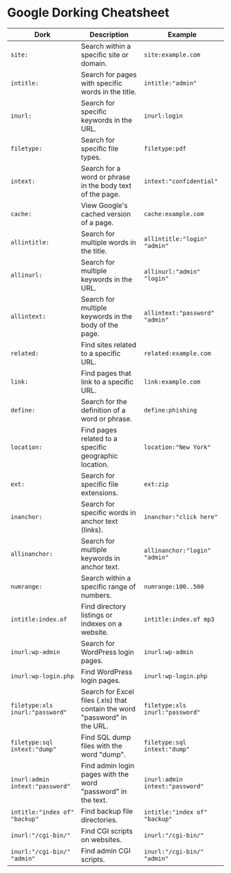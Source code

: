 # Google Dorking Cheatsheet

| **Dork**                         | **Description**                                                                 | **Example**                              |
|-----------------------------------|---------------------------------------------------------------------------------|------------------------------------------|
| `site:`                           | Search within a specific site or domain.                                        | `site:example.com`                      |
| `intitle:`                        | Search for pages with specific words in the title.                              | `intitle:"admin"`                        |
| `inurl:`                          | Search for specific keywords in the URL.                                        | `inurl:login`                           |
| `filetype:`                       | Search for specific file types.                                                 | `filetype:pdf`                          |
| `intext:`                         | Search for a word or phrase in the body text of the page.                       | `intext:"confidential"`                 |
| `cache:`                          | View Google's cached version of a page.                                         | `cache:example.com`                     |
| `allintitle:`                     | Search for multiple words in the title.                                        | `allintitle:"login" "admin"`            |
| `allinurl:`                       | Search for multiple keywords in the URL.                                        | `allinurl:"admin" "login"`              |
| `allintext:`                      | Search for multiple keywords in the body of the page.                           | `allintext:"password" "admin"`          |
| `related:`                        | Find sites related to a specific URL.                                           | `related:example.com`                   |
| `link:`                           | Find pages that link to a specific URL.                                         | `link:example.com`                      |
| `define:`                         | Search for the definition of a word or phrase.                                  | `define:phishing`                       |
| `location:`                       | Find pages related to a specific geographic location.                          | `location:"New York"`                   |
| `ext:`                            | Search for specific file extensions.                                           | `ext:zip`                               |
| `inanchor:`                       | Search for specific words in anchor text (links).                               | `inanchor:"click here"`                 |
| `allinanchor:`                    | Search for multiple keywords in anchor text.                                    | `allinanchor:"login" "admin"`           |
| `numrange:`                       | Search within a specific range of numbers.                                      | `numrange:100..500`                     |
| `intitle:index.of`                | Find directory listings or indexes on a website.                               | `intitle:index.of mp3`                  |
| `inurl:wp-admin`                  | Search for WordPress login pages.                                               | `inurl:wp-admin`                        |
| `inurl:wp-login.php`              | Find WordPress login pages.                                                     | `inurl:wp-login.php`                    |
| `filetype:xls inurl:"password"`   | Search for Excel files (.xls) that contain the word "password" in the URL.      | `filetype:xls inurl:"password"`         |
| `filetype:sql intext:"dump"`      | Find SQL dump files with the word "dump".                                       | `filetype:sql intext:"dump"`            |
| `inurl:admin intext:"password"`   | Find admin login pages with the word "password" in the text.                    | `inurl:admin intext:"password"`         |
| `intitle:"index of" "backup"`     | Find backup file directories.                                                  | `intitle:"index of" "backup"`           |
| `inurl:"/cgi-bin/"`               | Find CGI scripts on websites.                                                   | `inurl:"/cgi-bin/"`                     |
| `inurl:"/cgi-bin/" "admin"`       | Find admin CGI scripts.                                                        | `inurl:"/cgi-bin/" "admin"`             |
